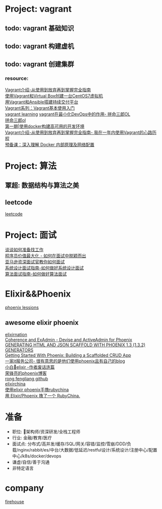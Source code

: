 # Project: vagrant
 ## todo: vagrant 基础知识
 ## todo: vagrant 构建虚机
 ## todo: vagrant 创建集群

### resource:
[Vagrant介绍-从使用到放弃再到掌握完全指南](https://jimmysong.io/posts/vagrant-intro/)  
[使用Vagrant和Virtual Box创建一台CentOS7虚拟机](https://blog.csdn.net/wang465745776/article/details/80720523)  
[用Vagrant和Ansible搭建持续交付平台](https://www.linuxidc.com/Linux/2018-04/151775.htm)  
[Vagrant系列：Vagrant基本使用入门](https://www.linuxidc.com/Linux/2018-04/151772.htm)  
[vagrant learning](https://github.com/whorusq/vagrant-learning) 
[vagrant在最小化DevOps中的作用- 拼命三郎OL](https://studygolang.com/articles/16329?fr=sidebar)  
[拼命三郎ol](https://www.jianshu.com/u/1d7a72cd4230)  
[第一期|使用docker构建高可用的开发环境](https://segmentfault.com/l/1500000011347031)  
[Vagrant介绍-从使用到放弃再到掌握完全指南- 我在一年内使用Vagrant的心路历程](https://jimmysong.io/posts/vagrant-intro/)  
[预备课：深入理解 Docker 内部原理及网络配置](https://segmentfault.com/l/1500000011347031)  


# Project: 算法
 ## 覃超: 数据结构与算法之美
 ## leetcode
 [leetcode](https://leetcode.com/problems/linked-list-cycle/)  
 


# Project: 面试
[谈谈如何准备找工作](https://segmentfault.com/a/1190000011275849)  
[程序员价值最大化 - 如何在面试中脱颖而出](https://segmentfault.com/l/1500000010412102)  
[亚马逊资深面试官教你如何面试](https://segmentfault.com/l/1500000010991087)  
[系统设计面试指南-如何做好系统设计面试](https://segmentfault.com/l/1500000015156310)  
[算法面试指南-如何做好算法面试](https://segmentfault.com/l/1500000015156212)  

# Elixir&&Phoenix  
[phoenix lessions](http://phoenix.thefirehoseproject.com/11.html)  


## awesome elixir phoenix
[elixirnation](https://elixirnation.io/tools/obelisk-static-site-generator-for-elixir-like-jekyll)  
[Coherence and ExAdmin - Devise and ActiveAdmin for Phoenix](http://www.akitaonrails.com/2016/12/06/coherence-and-exadmin-devise-and-activeadmin-for-phoenix)  
[GENERATING HTML AND JSON SCAFFOLD WITH PHOENIX 1.3 (1.3.2) GENERATORS](https://www.kickinespresso.com/posts/generating-html-and-json-scaffold-with-phoenix-1-3-1-3-2-generorators)  
[Getting Started With Phoenix: Building a Scaffolded CRUD App
](http://nithinbekal.com/posts/elixir-phoenix-crud-app/)  
[一家it服务公司- 很有意思的是他们使用phoenix且有自己的blog](https://www.kickinespresso.com/#blog)  
[小白elixir -作者废话连篇](https://joyofelixir.com/toc.html)  
[荣锋亮的phoenix博客](https://www.cnblogs.com/rongfengliang/p/8873422.html)  
[rong fengliang github](https://github.com/rongfengliang?tab=repositories)  
[elixirchina](https://www.cnblogs.com/rongfengliang/p/8873422.html)  
[使用elixir phoenix手撸rubychina](https://github.com/zven21/mipha)  
[用 Elixir/Phoenix 撸了一个 RubyChina.
](https://www.v2ex.com/t/472072)  

# 准备 
- 职位: 架构师/资深研发/全栈工程师
- 行业: 金融/教育/医疗
- 面试点: 分布式/高并发/缓存/SQL/网关/容错/监控/雪崩/DDD/负载/nginx/rabbit/es/中台/大数据/低延迟/restful设计/系统设计/注册中心/配置中心/k8s/docker/devops
- 谦虚/自信/善于沟通
- 非特定语言

# company
[firehouse](http://blog.thefirehoseproject.com/posts/category/career-advice/)  
